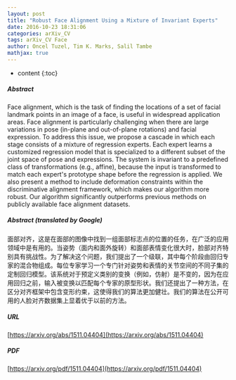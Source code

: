 ```yaml
---
layout: post
title: "Robust Face Alignment Using a Mixture of Invariant Experts"
date: 2016-10-23 18:31:06
categories: arXiv_CV
tags: arXiv_CV Face
author: Oncel Tuzel, Tim K. Marks, Salil Tambe
mathjax: true
---
```


* content
{:toc}

##### Abstract
Face alignment, which is the task of finding the locations of a set of facial landmark points in an image of a face, is useful in widespread application areas. Face alignment is particularly challenging when there are large variations in pose (in-plane and out-of-plane rotations) and facial expression. To address this issue, we propose a cascade in which each stage consists of a mixture of regression experts. Each expert learns a customized regression model that is specialized to a different subset of the joint space of pose and expressions. The system is invariant to a predefined class of transformations (e.g., affine), because the input is transformed to match each expert's prototype shape before the regression is applied. We also present a method to include deformation constraints within the discriminative alignment framework, which makes our algorithm more robust. Our algorithm significantly outperforms previous methods on publicly available face alignment datasets.

##### Abstract (translated by Google)
面部对齐，这是在面部的图像中找到一组面部标志点的位置的任务，在广泛的应用领域中是有用的。当姿势（面内和面外旋转）和面部表情变化很大时，脸部对齐特别具有挑战性。为了解决这个问题，我们提出了一个级联，其中每个阶段由回归专家的混合物组成。每位专家学习一个专门针对姿势和表情的关节空间的不同子集的定制回归模型。该系统对于预定义类别的变换（例如，仿射）是不变的，因为在应用回归之前，输入被变换以匹配每个专家的原型形状。我们还提出了一种方法，在区分对齐框架中包含变形约束，这使得我们的算法更加健壮。我们的算法在公开可用的人脸对齐数据集上显着优于以前的方法。

##### URL
[https://arxiv.org/abs/1511.04404](https://arxiv.org/abs/1511.04404)

##### PDF
[https://arxiv.org/pdf/1511.04404](https://arxiv.org/pdf/1511.04404)

